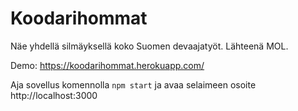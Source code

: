 # Koodarihommat

Näe yhdellä silmäyksellä koko Suomen devaajatyöt. Lähteenä MOL.

Demo: https://koodarihommat.herokuapp.com/

Aja sovellus komennolla `npm start` ja avaa selaimeen osoite http://localhost:3000
